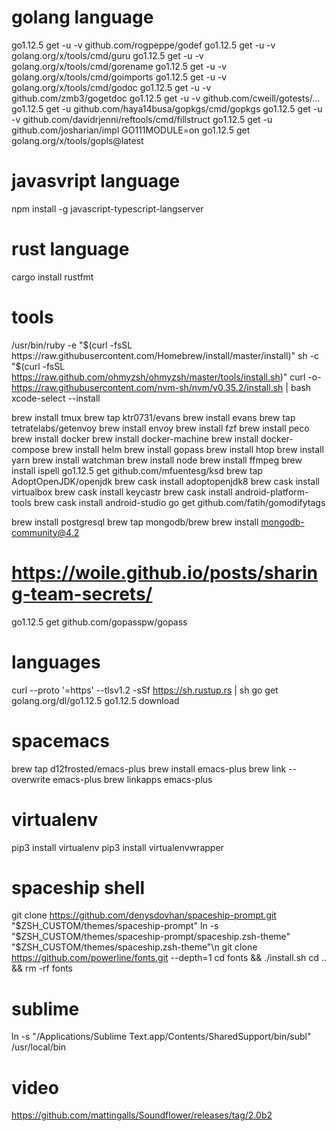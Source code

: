 # golang language
go1.12.5 get -u -v github.com/rogpeppe/godef
go1.12.5 get -u -v golang.org/x/tools/cmd/guru
go1.12.5 get -u -v golang.org/x/tools/cmd/gorename
go1.12.5 get -u -v golang.org/x/tools/cmd/goimports
go1.12.5 get -u -v golang.org/x/tools/cmd/godoc
go1.12.5 get -u -v github.com/zmb3/gogetdoc
go1.12.5 get -u -v github.com/cweill/gotests/...
go1.12.5 get -u github.com/haya14busa/gopkgs/cmd/gopkgs
go1.12.5 get -u -v github.com/davidrjenni/reftools/cmd/fillstruct
go1.12.5 get -u github.com/josharian/impl
GO111MODULE=on go1.12.5 get golang.org/x/tools/gopls@latest

# javasvript language
npm install -g javascript-typescript-langserver

# rust language
cargo install rustfmt

# tools
/usr/bin/ruby -e "$(curl -fsSL https://raw.githubusercontent.com/Homebrew/install/master/install)"
sh -c "$(curl -fsSL https://raw.github.com/ohmyzsh/ohmyzsh/master/tools/install.sh)"
curl -o- https://raw.githubusercontent.com/nvm-sh/nvm/v0.35.2/install.sh | bash
xcode-select --install

brew install tmux
brew tap ktr0731/evans
brew install evans
brew tap tetratelabs/getenvoy
brew install envoy
brew install fzf
brew install peco
brew install docker
brew install docker-machine
brew install docker-compose
brew install helm
brew install gopass
brew install htop
brew install yarn
brew install watchman
brew install node
brew install ffmpeg
brew install ispell
go1.12.5 get github.com/mfuentesg/ksd
brew tap AdoptOpenJDK/openjdk
brew cask install adoptopenjdk8
brew cask install virtualbox
brew cask install keycastr
brew cask install android-platform-tools
brew cask install android-studio
go get github.com/fatih/gomodifytags

brew install postgresql
brew tap mongodb/brew
brew install mongodb-community@4.2

# https://woile.github.io/posts/sharing-team-secrets/
go1.12.5 get github.com/gopasspw/gopass

# languages
curl --proto '=https' --tlsv1.2 -sSf https://sh.rustup.rs | sh
go get golang.org/dl/go1.12.5
go1.12.5 download

# spacemacs
brew tap d12frosted/emacs-plus
brew install emacs-plus
brew link --overwrite emacs-plus
brew linkapps emacs-plus

# virtualenv
pip3 install virtualenv
pip3 install virtualenvwrapper

# spaceship shell
git clone https://github.com/denysdovhan/spaceship-prompt.git "$ZSH_CUSTOM/themes/spaceship-prompt"
ln -s "$ZSH_CUSTOM/themes/spaceship-prompt/spaceship.zsh-theme" "$ZSH_CUSTOM/themes/spaceship.zsh-theme"\n
git clone https://github.com/powerline/fonts.git --depth=1
cd fonts && ./install.sh
cd .. && rm -rf fonts

# sublime
ln -s "/Applications/Sublime Text.app/Contents/SharedSupport/bin/subl" /usr/local/bin

# video
https://github.com/mattingalls/Soundflower/releases/tag/2.0b2
